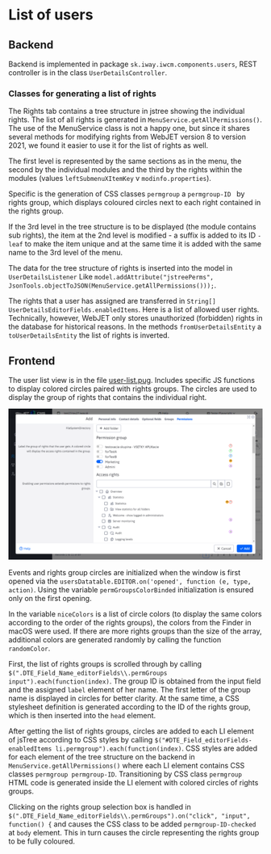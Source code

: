 # List of users

## Backend

Backend is implemented in package `sk.iway.iwcm.components.users`, REST controller is in the class `UserDetailsController`.

### Classes for generating a list of rights

The Rights tab contains a tree structure in jstree showing the individual rights. The list of all rights is generated in `MenuService.getAllPermissions()`. The use of the MenuService class is not a happy one, but since it shares several methods for modifying rights from WebJET version 8 to version 2021, we found it easier to use it for the list of rights as well.

The first level is represented by the same sections as in the menu, the second by the individual modules and the third by the rights within the modules (values `leftSubmenuXItemKey` v `modinfo.properties`).

Specific is the generation of CSS classes `permgroup` a `permgroup-ID ` by rights group, which displays coloured circles next to each right contained in the rights group.

If the 3rd level in the tree structure is to be displayed (the module contains sub rights), the item at the 2nd level is modified - a suffix is added to its ID `-leaf` to make the item unique and at the same time it is added with the same name to the 3rd level of the menu.

The data for the tree structure of rights is inserted into the model in `UserDetailsListener` Like `model.addAttribute("jstreePerms", JsonTools.objectToJSON(MenuService.getAllPermissions()));`.

The rights that a user has assigned are transferred in `String[] UserDetailsEditorFields.enabledItems`. Here is a list of allowed user rights. Technically, however, WebJET only stores unauthorized (forbidden) rights in the database for historical reasons. In the methods `fromUserDetailsEntity` a `toUserDetailsEntity` the list of rights is inverted.

## Frontend

The user list view is in the file [user-list.pug](../../../../src/main/webapp/admin/v9/views/pages/users/user-list.pug). Includes specific JS functions to display colored circles paired with rights groups. The circles are used to display the group of rights that contains the individual right.

![](../../datatables-editor/field-type-jstree.png)

Events and rights group circles are initialized when the window is first opened via the `usersDatatable.EDITOR.on('opened', function (e, type, action)`. Using the variable `permGroupsColorBinded` initialization is ensured only on the first opening.

In the variable `niceColors` is a list of circle colors (to display the same colors according to the order of the rights groups), the colors from the Finder in macOS were used. If there are more rights groups than the size of the array, additional colors are generated randomly by calling the function `randomColor`.

First, the list of rights groups is scrolled through by calling `$(".DTE_Field_Name_editorFields\\.permGroups input").each(function(index)`. The group ID is obtained from the input field and the assigned `label` element of her name. The first letter of the group name is displayed in circles for better clarity. At the same time, a CSS stylesheet definition is generated according to the ID of the rights group, which is then inserted into the `head` element.

After getting the list of rights groups, circles are added to each LI element of jsTree according to CSS styles by calling `$("#DTE_Field_editorFields-enabledItems li.permgroup").each(function(index)`. CSS styles are added for each element of the tree structure on the backend in `MenuService.getAllPermissions()` where each LI element contains CSS classes `permgroup permgroup-ID`. Transitioning by CSS class `permgroup` HTML code is generated inside the LI element with colored circles of rights groups.

Clicking on the rights group selection box is handled in `$(".DTE_Field_Name_editorFields\\.permGroups").on("click", "input", function() {` and causes the CSS class to be added `permgroup-ID-checked` at `body` element. This in turn causes the circle representing the rights group to be fully coloured.
